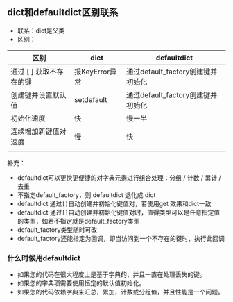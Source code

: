 ## dict和defaultdict区别联系

- 联系：dict是父类
- 区别：

| 区别                    | dict           | defaultdict                       |
| ----------------------- | -------------- | --------------------------------- |
| 通过 [ ] 获取不存在的键 | 报KeyError异常 | 通过default_factory创建键并初始化 |
| 创建键并设置默认值      | setdefault     | 通过default_factory创建键并初始化 |
| 初始化速度              | 快             | 慢一半                            |
| 连续增加新键值对速度    | 慢             | 快                                |
|                         |                |                                   |

补充：

- defaultdict可以更快更便捷的对字典元素进行组合处理：分组 / 计数 / 累计 / 去重
- 不指定default_factory，则 defaultdict 退化成 dict 
- defaultdict 通过`[]`自动创建并初始化键值对，若使用get 效果和dict一致
- defaultdict 通过`[]`自动创建并初始化键值对时，值得类型可以是任意指定值的类型，如若不指定就是default_factory类型
- default_factory类型随时可改
- default_factory还能指定为回调，即当访问到一个不存在的键时，执行此回调

### 什么时候用defaultdict

- 如果您的代码在很大程度上是基于字典的，并且一直在处理丢失的键。
- 如果您的字典项需要使用恒定的默认值初始化。 
- 如果您的代码依赖字典来汇总，累加，计数或分组值，并且性能是一个问题。